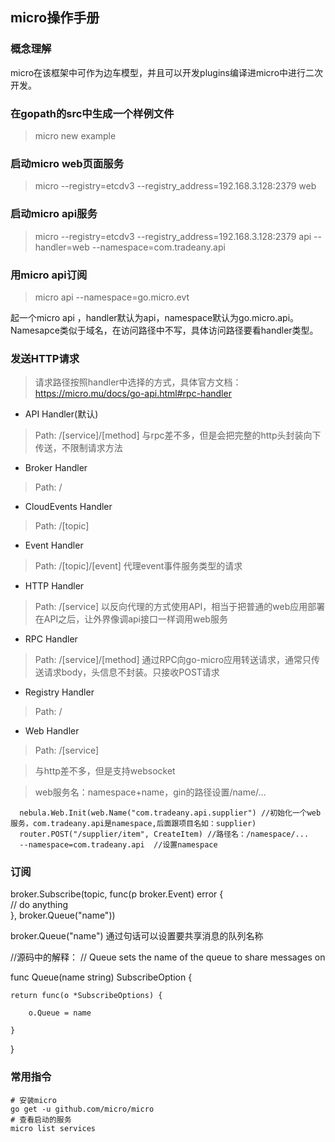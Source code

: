 ## micro操作手册

### 概念理解
micro在该框架中可作为边车模型，并且可以开发plugins编译进micro中进行二次开发。

### 在gopath的src中生成一个样例文件
> micro new example   

### 启动micro web页面服务
> micro --registry=etcdv3 --registry_address=192.168.3.128:2379 web

### 启动micro api服务
> micro --registry=etcdv3 --registry_address=192.168.3.128:2379 api --handler=web --namespace=com.tradeany.api

### 用micro api订阅
> micro api  --namespace=go.micro.evt  

起一个micro api ，handler默认为api，namespace默认为go.micro.api。Namesapce类似于域名，在访问路径中不写，具体访问路径要看handler类型。

### 发送HTTP请求
> 请求路径按照handler中选择的方式，具体官方文档：https://micro.mu/docs/go-api.html#rpc-handler

+ API Handler(默认)
> Path: /[service]/[method]
> 与rpc差不多，但是会把完整的http头封装向下传送，不限制请求方法

+ Broker Handler
> Path: /

+ CloudEvents Handler
> Path: /[topic]

+ Event Handler
> Path: /[topic]/[event]
> 代理event事件服务类型的请求

+ HTTP Handler
> Path: /[service]
> 以反向代理的方式使用API，相当于把普通的web应用部署在API之后，让外界像调api接口一样调用web服务

+ RPC Handler
> Path: /[service]/[method]
> 通过RPC向go-micro应用转送请求，通常只传送请求body，头信息不封装。只接收POST请求

+ Registry Handler
> Path: /

+ Web Handler
> Path: /[service]

> 与http差不多，但是支持websocket

> web服务名：namespace+name，gin的路径设置/name/...

```
  nebula.Web.Init(web.Name("com.tradeany.api.supplier") //初始化一个web服务，com.tradeany.api是namespace,后面跟项目名如：supplier)
  router.POST("/supplier/item", CreateItem) //路径名：/namespace/...
  --namespace=com.tradeany.api  //设置namespace
```

### 订阅
broker.Subscribe(topic, func(p broker.Event) error {    
	// do anything    
}, broker.Queue("name"))
  
broker.Queue("name") 通过句话可以设置要共享消息的队列名称

//源码中的解释：
// Queue sets the name of the queue to share messages on

func Queue(name string) SubscribeOption {

	return func(o *SubscribeOptions) {
	
		o.Queue = name
		
	}
	
}

### 常用指令
```
# 安装micro
go get -u github.com/micro/micro
# 查看启动的服务
micro list services

```
